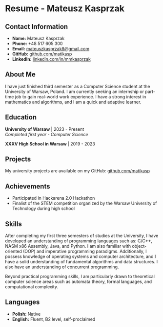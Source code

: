 # Resume - Mateusz Kasprzak

## Contact Information

- **Name:** Mateusz Kasprzak
- **Phone:** +48 517 605 300
- **Email:** [mateuszkasprzak8@gmail.com](mailto:mateuszkasprzak8@gmail.com)
- **GitHub:** [github.com/matikasp](https://github.com/matikasp)
- **LinkedIn:** [linkedin.com/in/mmkasprzak](https://linkedin.com/in/mmkasprzak)

## About Me

I have just finished third semester as a Computer Science student at the University of Warsaw, Poland. I am currently seeking an internship or part-time job to gain real-world work experience. I have a strong interest in mathematics and algorithms, and I am a quick and adaptive learner.

## Education

**University of Warsaw** | 2023 - Present  
*Completed first year - Computer Science*

**XXXV High School in Warsaw** | 2019 - 2023

## Projects

My university projects are available on my GitHub: [github.com/matikasp](https://github.com/matikasp)

## Achievements

- Participated in Hackarena 2.0 Hackathon
- Finalist of the STEM competition organized by the Warsaw University of Technology during high school

## Skills

After completing my first three semesters of studies at the University, I have developed an understanding of programming languages such as: C/C++, NASM x86 Assembly, Java, and Python. I am also familiar with object-oriented (OOP) and imperative programming paradigms. Additionally, I possess knowledge of operating systems and computer architecture, and I have a solid understanding of fundamental algorithms and data structures. I also have an understanding of concurrent programming.

Beyond practical programming skills, I am particularly drawn to theoretical computer science areas such as automata theory, formal languages, and computational complexity.

## Languages

- **Polish:** Native
- **English:** Fluent, B2 level, self-proclaimed